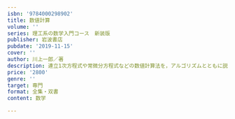 ```yaml
---
isbn: '9784000298902'
title: 数値計算
volume: ''
series: 理工系の数学入門コース　新装版
publisher: 岩波書店
pubdate: '2019-11-15'
cover: ''
author: 川上一郎／著
description: 連立1次方程式や常微分方程式などの数値計算法を，アルゴリズムとともに説．ロングセラーの新装版．
price: '2800'
genre: ''
target: 専門
format: 全集・双書
content: 数学

---
```


